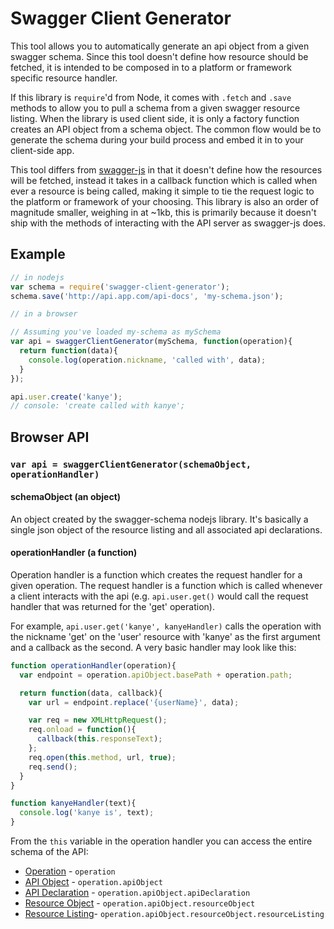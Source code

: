 # Swagger Client Generator

This tool allows you to automatically generate an api object from a given
swagger schema. Since this tool doesn't define how resource should be fetched,
it is intended to be composed in to a platform or framework specific resource
handler.

If this library is `require`'d from Node, it comes with `.fetch` and `.save` 
methods to allow you to pull a schema from a given swagger resource listing.
When the library is used client side, it is only a factory function creates an
API object from a schema object. The common flow would be to generate the schema
during your build process and embed it in to your client-side app.

This tool differs from [swagger-js](https://github.com/wordnik/swagger-js)
in that it doesn't define how the resources will be fetched, instead it takes in
a callback function which is called when ever a resource is being called, making
it simple to tie the request logic to the platform or framework of your 
choosing. This library is also an order of magnitude smaller, weighing in at 
~1kb, this is primarily because it doesn't ship with the methods of interacting
with the API server as swagger-js does.

## Example
```js
// in nodejs
var schema = require('swagger-client-generator');
schema.save('http://api.app.com/api-docs', 'my-schema.json');
```

```js
// in a browser

// Assuming you've loaded my-schema as mySchema
var api = swaggerClientGenerator(mySchema, function(operation){
  return function(data){
    console.log(operation.nickname, 'called with', data);
  }
});

api.user.create('kanye');
// console: 'create called with kanye';
```

## Browser API

### `var api = swaggerClientGenerator(schemaObject, operationHandler)`

#### schemaObject (an object)
An object created by the swagger-schema nodejs library. It's basically a 
single json object of the resource listing and all associated api declarations.

#### operationHandler (a function)
Operation handler is a function which creates the request handler for a given
operation. The request handler is a function which is called whenever a client
interacts with the api (e.g. `api.user.get()` would call the request handler
that was returned for the 'get' operation).

For example, `api.user.get('kanye', kanyeHandler)`
calls the operation with the nickname 'get' on the 'user' resource with
'kanye' as the first argument and a callback as the second.
A very basic handler may look like this:

```js
function operationHandler(operation){
  var endpoint = operation.apiObject.basePath + operation.path;

  return function(data, callback){
    var url = endpoint.replace('{userName}', data);

    var req = new XMLHttpRequest();
    req.onload = function(){
      callback(this.responseText);
    };
    req.open(this.method, url, true);
    req.send();
  }
}

function kanyeHandler(text){
  console.log('kanye is', text);
}
```

From the `this` variable in the operation handler you can access the entire 
schema of the API:
* [Operation](https://github.com/wordnik/swagger-spec/blob/master/versions/1.2.md#523-operation-object) - `operation`
* [API Object](https://github.com/wordnik/swagger-spec/blob/master/versions/1.2.md#522-api-object) - `operation.apiObject`
* [API Declaration](https://github.com/wordnik/swagger-spec/blob/master/versions/1.2.md#52-api-declaration) - `operation.apiObject.apiDeclaration`
* [Resource Object](https://github.com/wordnik/swagger-spec/blob/master/versions/1.2.md#512-resource-object) - `operation.apiObject.resourceObject`
* [Resource Listing](https://github.com/wordnik/swagger-spec/blob/master/versions/1.2.md#51-resource-listing)- `operation.apiObject.resourceObject.resourceListing`
